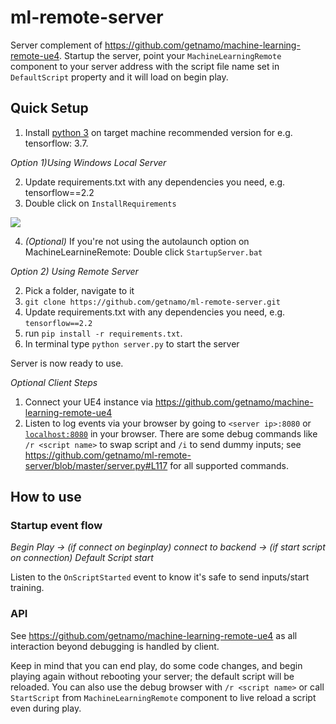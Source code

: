 # ml-remote-server
Server complement of https://github.com/getnamo/machine-learning-remote-ue4.
Startup the server, point your ```MachineLearningRemote``` component to your server address with the script file name set in ```DefaultScript``` property and it will load on begin play.

## Quick Setup

1. Install [python 3](https://www.python.org/downloads/) on target machine recommended version for e.g. tensorflow: 3.7.

*Option 1)Using Windows Local Server*

2. Update requirements.txt with any dependencies you need, e.g. tensorflow==2.2
3. Double click on ```InstallRequirements```

![](https://i.imgur.com/zUInHbV.png)

4. *(Optional)* If you're not using the autolaunch option on MachineLearnineRemote: Double click ```StartupServer.bat``` 

*Option 2) Using Remote Server*

2. Pick a folder, navigate to it
3. ```git clone https://github.com/getnamo/ml-remote-server.git```
4. Update requirements.txt with any dependencies you need, e.g. ```tensorflow==2.2```
5. run ```pip install -r requirements.txt```. 
6. In terminal type ```python server.py``` to start the server

Server is now ready to use. 


*Optional Client Steps*

1. Connect your UE4 instance via https://github.com/getnamo/machine-learning-remote-ue4
2. Listen to log events via your browser by going to ```<server ip>:8080``` or [```localhost:8080```](http://localhost:8080) in your browser. There are some debug commands like ```/r <script name>``` to swap script and ```/i``` to send dummy inputs; see https://github.com/getnamo/ml-remote-server/blob/master/server.py#L117 for all supported commands.

## How to use

### Startup event flow

*Begin Play -> (if connect on beginplay) connect to backend -> (if start script on connection) Default Script start*

Listen to the ```OnScriptStarted``` event to know it's safe to send inputs/start training.

### API

See https://github.com/getnamo/machine-learning-remote-ue4 as all interaction beyond debugging is handled by client.

Keep in mind that you can end play, do some code changes, and begin playing again without rebooting your server; the default script will be reloaded. You can also use the debug browser with ```/r <script name>``` or call ```StartScript``` from ```MachineLearningRemote``` component to live reload a script even during play.
